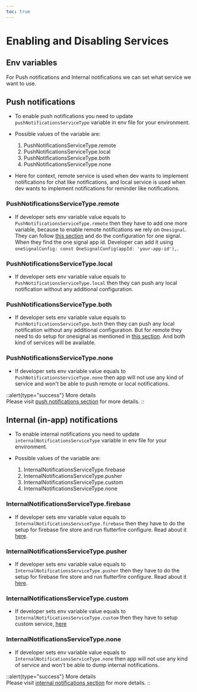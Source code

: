```yaml
---
toc: true
---
```



# Enabling and Disabling Services

## Env variables

For Push notifications and Internal notifications we can set what service we want to use.

## Push notifications

- To enable push notifications you need to update `pushNotificationsServiceType` variable in env file for your environment.

- Possible values of the variable are:
    1. PushNotificationsServiceType.remote
    2. PushNotificationsServiceType.local
    3. PushNotificationsServiceType.both
    4. PushNotificationsServiceType.none

- Here for context, remote service is used when dev wants to implement notifications for chat like notifications, and local service is used when dev wants to implement notifications for reminder like notifications.

### PushNotificationsServiceType.remote

- If developer sets env variable value equals to `PushNotificationsServiceType.remote` then they have to add one more variable, because to enable remote notifications we rely on `Onesignal`. They can follow [this section](./push/services/remote.md#onesignal-setup-and-env-variables) and do the configuration for one signal. When they find the one signal app id. Developer can add it using `oneSignalConfig: const OneSignalConfig(appId: 'your-app-id'),`.

### PushNotificationsServiceType.local

- If developer sets env variable value equals to `PushNotificationsServiceType.local` then they can push any local notification without any additional configuration.

### PushNotificationsServiceType.both

- If developer sets env variable value equals to `PushNotificationsServiceType.both` then they can push any local notification without any additional configuration. But for remote they need to do setup for onesignal as mentioned in [this section](#pushnotificationsservicetyperemote). And both kind of services will be available.

### PushNotificationsServiceType.none

- If developer sets env variable value equals to `PushNotificationsServiceType.none` then app will not use any kind of service and won't be able to push remote or local notifications.

::alert{type="success"} 
More details   
Please visit [push notifications section](./push/notification.md) for more details.
::

## Internal (in-app) notifications

- To enable internal notifications you need to update `internalNotificationsServiceType` variable in env file for your environment.

- Possible values of the variable are:
    1. InternalNotificationsServiceType.firebase
    2. InternalNotificationsServiceType.pusher
    3. InternalNotificationsServiceType.custom
    4. InternalNotificationsServiceType.none

### InternalNotificationsServiceType.firebase

- If developer sets env variable value equals to `InternalNotificationsServiceType.firebase` then they have to do the setup for firebase fire store and run flutterfire configure. Read about it [here](./internal/services/firebase.md#integration).

### InternalNotificationsServiceType.pusher

- If developer sets env variable value equals to `InternalNotificationsServiceType.pusher` then they have to do the setup for firebase fire store and run flutterfire configure. Read about it [here](./internal/services/firebase.md#integration).

### InternalNotificationsServiceType.custom

- If developer sets env variable value equals to `InternalNotificationsServiceType.custom` then they have to setup custom service, [here](./internal/services/custom.md)

### InternalNotificationsServiceType.none

- If developer sets env variable value equals to `InternalNotificationsServiceType.none` then app will not use any kind of service and won't be able to dump internal notifications.

::alert{type="success"} 
More details   
Please visit [internal notifications section](internal/1.notification.md) for more details.
::
